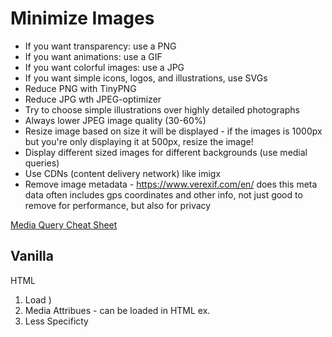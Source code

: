 # Minimize Images

- If you want transparency: use a PNG
- If you want animations: use a GIF
- If you want colorful images: use a JPG
- If you want simple icons, logos, and illustrations, use SVGs
- Reduce PNG with TinyPNG
- Reduce JPG wth JPEG-optimizer
- Try to choose simple illustrations over highly detailed photographs
- Always lower JPEG image quality (30-60%)
- Resize image based on size it will be displayed - if the images is 1000px but you're only displaying it at 500px, resize the image!
- Display different sized images for different backgrounds (use medial queries)
- Use CDNs (content delivery network) like imigx
- Remove image metadata - <https://www.verexif.com/en/> does this meta data often includes gps coordinates and other info, not just good to remove for performance, but also for privacy

[Media Query Cheat Sheet](https://gist.github.com/bartholomej/8415655)

## Vanilla

HTML

1. Load <style> in <head>
2. Load <cript> right before </body>

CSS

3. Load only what is needed
4. Above the fold leaoding (might consider internal css where there is a <style>CSS here</style>)
5. Media Attribues - can be loaded in HTML
   ex. <link rel="stylesheet" href="./style2.css" media= "only screen and (min-width:500px)">
6. Less Specificty
